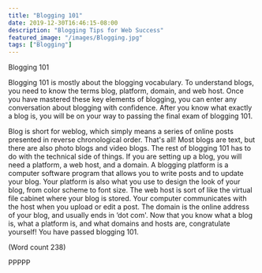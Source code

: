 ```yaml
---
title: "Blogging 101"
date: 2019-12-30T16:46:15-08:00
description: "Blogging Tips for Web Success"
featured_image: "/images/Blogging.jpg"
tags: ["Blogging"]
---
```


  Blogging 101

  Blogging 101 is mostly about the blogging
  vocabulary. To understand blogs, you need to know
  the terms blog, platform, domain, and web host.
  Once you have mastered these key elements of
  blogging, you can enter any conversation about
  blogging with confidence. After you know what
  exactly a blog is, you will be on your way to
  passing the final exam of blogging 101. 
  
  Blog is short for weblog, which simply means a
  series of online posts presented in reverse
  chronological order. That's all! Most blogs are text,
  but there are also photo blogs and video blogs. The
  rest of blogging 101 has to do with the technical
  side of things. If you are setting up a blog, you will
  need a platform, a web host, and a domain. A
  blogging platform is a computer software program
  that allows you to write posts and to update your
  blog. Your platform is also what you use to design
  the look of your blog, from color scheme to font
  size. The web host is sort of like the virtual file
  cabinet where your blog is stored. Your computer
  communicates with the host when you upload or
  edit a post. The domain is the online address of
  your blog, and usually ends in ‘dot com'. Now that
  you know what a blog is, what a platform is, and
  what domains and hosts are, congratulate yourself!
  You have passed blogging 101.         
  
  (Word count 238)
  
  PPPPP
  
  

